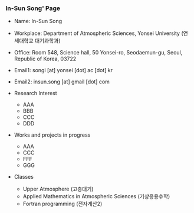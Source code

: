 ### In-Sun Song' Page

* Name: In-Sun Song
* Workplace: Department of Atmospheric Sciences, Yonsei University (연세대학교 대기과학과)
* Office: Room 548, Science hall, 50 Yonsei-ro, Seodaemun-gu, Seoul, Republic of Korea, 03722
* Email1: songi [at] yonsei [dot] ac [dot] kr 
* Email2: insun.song [at] gmail [dot] com



* Research Interest
  * AAA
  * BBB
  * CCC
  * DDD



* Works and projects in progress
  * AAA
  * CCC
  * FFF
  * GGG



* Classes
  * Upper Atmosphere (고층대기)
  * Applied Mathematics in Atmospheric Sciences (기상응용수학)
  * Fortran programming (전자계산2)


